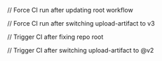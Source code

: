 
// Force CI run after updating root workflow

// Force CI run after switching upload-artifact to v3

// Trigger CI after fixing repo root

// Trigger CI after switching upload-artifact to @v2
